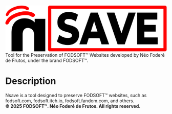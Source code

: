 ![](logo_nsave.png)<br>
Tool for the Preservation of FODSOFT™ Websites developed by Néo Foderé de Frutos, under the brand FODSOFT™.
# Description
Nsave is a tool designed to preserve FODSOFT™ websites, such as fodsoft.com, fodsoft.itch.io, fodsoft.fandom.com, and others.<br>
**© 2025 FODSOFT™. Néo Foderé de Frutos. All rights reserved.**
